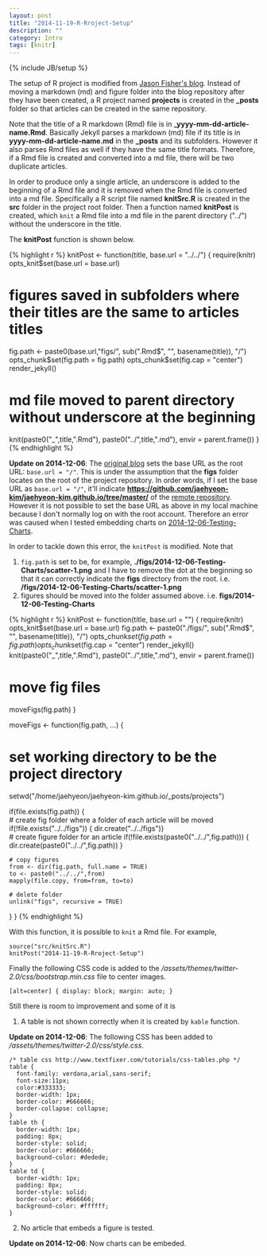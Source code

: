 ```yaml
---
layout: post
title: "2014-11-19-R-Rroject-Setup"
description: ""
category: Intro
tags: [knitr]
---
```

{% include JB/setup %}

The setup of R project is modified from [Jason Fisher's blog](http://jfisher-usgs.github.io/r/2012/07/03/knitr-jekyll/). Instead of moving a markdown (md) and figure folder into the blog repository after they have been created, a R project named **projects** is created in the **_posts** folder so that articles can be created in the same repository. 

Note that the title of a R markdown (Rmd) file is in **_yyyy-mm-dd-article-name.Rmd**. Basically Jekyll parses a markdown (md) file if its title is in **yyyy-mm-dd-article-name.md** in the **_posts** and its subfolders. However it also parses Rmd files as well if they have the same title formats. Therefore, if a Rmd file is created and converted into a md file, there will be two duplicate articles.

In order to produce only a single article, an underscore is added to the beginning of a Rmd file and it is removed when the Rmd file is converted into a md file. Specifically a R script file named **knitSrc.R** is created in the **src** folder in the project root folder. Then a function named **knitPost** is created, which `knit` a Rmd file into a md file in the parent directory ("../") without the underscore in the title.

The **knitPost** function is shown below.


{% highlight r %}
knitPost <- function(title, base.url = "../../") {
  require(knitr)
  opts_knit$set(base.url = base.url)
  # figures saved in subfolders where their titles are the same to articles titles
  fig.path <- paste0(base.url,"figs/", sub(".Rmd$", "", basename(title)), "/")
  opts_chunk$set(fig.path = fig.path)
  opts_chunk$set(fig.cap = "center")
  render_jekyll()
  # md file moved to parent directory without underscore at the beginning
  knit(paste0("_",title,".Rmd"), paste0("../",title,".md"), envir = parent.frame())
}
{% endhighlight %}

**Update on 2014-12-06**: The [original blog](http://jfisher-usgs.github.io/r/2012/07/03/knitr-jekyll/) sets the base URL as the root URL: `base.url = "/"`. This is under the assumption that the **figs** folder locates on the root of the project repository. In order words, if I set the base URL as `base.url = "/"`, it'll indicate **https://github.com/jaehyeon-kim/jaehyeon-kim.github.io/tree/master/** of the [remote repository](https://github.com/jaehyeon-kim/jaehyeon-kim.github.io). However it is not possible to set the base URL as above in my local machine because I don't normally log on with the root account. Therefore an error was caused when I tested embedding charts on [2014-12-06-Testing-Charts](http://jaehyeon-kim.github.io/r/2014/12/06/Testing-Charts/).

In order to tackle down this error, the `knitPost` is modified. Note that

1. `fig.path` is set to be, for example, **./figs/2014-12-06-Testing-Charts/scatter-1.png** and I have to remove the dot at the beginning so that it can correctly indicate the **figs** directory from the root. i.e. **/figs/2014-12-06-Testing-Charts/scatter-1.png**
2. figures should be moved into the folder assumed above. i.e. **figs/2014-12-06-Testing-Charts**


{% highlight r %}
knitPost <- function(title, base.url = "") {
  require(knitr)
  opts_knit$set(base.url = base.url)
  fig.path <- paste0("./figs/", sub(".Rmd$", "", basename(title)), "/")
  opts_chunk$set(fig.path = fig.path)
  opts_chunk$set(fig.cap = "center")
  render_jekyll()
  knit(paste0("_",title,".Rmd"), paste0("../",title,".md"), envir = parent.frame())
  
  # move fig files
  moveFigs(fig.path)
}

moveFigs <- function(fig.path, ...) {
  # set working directory to be the project directory
  setwd("/home/jaehyeon/jaehyeon-kim.github.io/_posts/projects")
  
  if(file.exists(fig.path)) {    
    # create fig folder where a folder of each article will be moved
    if(!file.exists("../../figs")) { dir.create("../../figs")}  
    # create figure folder for an article
    if(!file.exists(paste0("../../",fig.path))) { dir.create(paste0("../../",fig.path)) }
    
    # copy figures
    from <- dir(fig.path, full.name = TRUE)
    to <- paste0("../../",from)
    mapply(file.copy, from=from, to=to) 
    
    # delete folder
    unlink("figs", recursive = TRUE)    
  }
}
{% endhighlight %}

With this function, it is possible to `knit` a Rmd file. For example,

    source("src/knitSrc.R")
    knitPost("2014-11-19-R-Rroject-Setup")

Finally the following CSS code is added to the _/assets/themes/twitter-2.0/css/bootstrap.min.css_ file to center images.

    [alt=center] { display: block; margin: auto; }


Still there is room to improvement and some of it is

1. A table is not shown correctly when it is created by `kable` function.

**Update on 2014-12-06**: The following CSS has been added to _/assets/themes/twitter-2.0/css/style.css_.

    /* table css http://www.textfixer.com/tutorials/css-tables.php */
    table {
      font-family: verdana,arial,sans-serif;
      font-size:11px;
      color:#333333;
      border-width: 1px;
      border-color: #666666;
      border-collapse: collapse;
    }
    table th {
      border-width: 1px;
      padding: 8px;
      border-style: solid;
      border-color: #666666;
      background-color: #dedede;
    }
    table td {
      border-width: 1px;
      padding: 8px;
      border-style: solid;
      border-color: #666666;
      background-color: #ffffff;
    }

2. No article that embeds a figure is tested.

**Update on 2014-12-06**: Now charts can be embeded.
